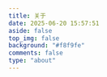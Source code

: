 ```yaml
---
title: 关于
date: 2025-06-20 15:57:51
aside: false
top_img: false
background: "#f8f9fe"
comments: false
type: "about"
---
```

